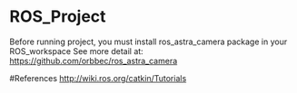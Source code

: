 # ROS_Project

Before running project, you must install ros_astra_camera package in your ROS_workspace
See more detail at: https://github.com/orbbec/ros_astra_camera

#References
http://wiki.ros.org/catkin/Tutorials
